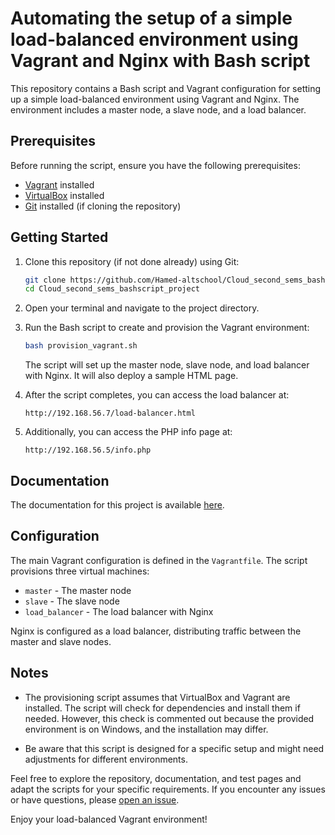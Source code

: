 # Automating the setup of a simple load-balanced environment using Vagrant and Nginx with Bash script

This repository contains a Bash script and Vagrant configuration for setting up a simple load-balanced environment using Vagrant and Nginx. The environment includes a master node, a slave node, and a load balancer.

## Prerequisites

Before running the script, ensure you have the following prerequisites:

- [Vagrant](https://www.vagrantup.com/downloads) installed
- [VirtualBox](https://www.virtualbox.org/wiki/Downloads) installed
- [Git](https://git-scm.com/book/en/v2/Getting-Started-Installing-Git) installed (if cloning the repository)

## Getting Started

1. Clone this repository (if not done already) using Git:

   ```bash
   git clone https://github.com/Hamed-altschool/Cloud_second_sems_bashscript_project.git
   cd Cloud_second_sems_bashscript_project
   ```

2. Open your terminal and navigate to the project directory.

3. Run the Bash script to create and provision the Vagrant environment:

   ```bash
   bash provision_vagrant.sh
   ```

   The script will set up the master node, slave node, and load balancer with Nginx. It will also deploy a sample HTML page.

4. After the script completes, you can access the load balancer at:

   `http://192.168.56.7/load-balancer.html`

5. Additionally, you can access the PHP info page at:

   `http://192.168.56.5/info.php`

## Documentation

The documentation for this project is available [here](./Documentation.md).

## Configuration

The main Vagrant configuration is defined in the `Vagrantfile`. The script provisions three virtual machines:

- `master` - The master node
- `slave` - The slave node
- `load_balancer` - The load balancer with Nginx

Nginx is configured as a load balancer, distributing traffic between the master and slave nodes.

## Notes

- The provisioning script assumes that VirtualBox and Vagrant are installed. The script will check for dependencies and install them if needed. However, this check is commented out because the provided environment is on Windows, and the installation may differ.

- Be aware that this script is designed for a specific setup and might need adjustments for different environments.

Feel free to explore the repository, documentation, and test pages and adapt the scripts for your specific requirements. If you encounter any issues or have questions, please [open an issue](https://github.com/Hamed-altschool/Cloud_second_sems_bashscript_project/issues).

Enjoy your load-balanced Vagrant environment!
